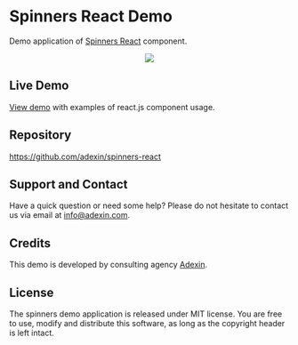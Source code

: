 # Spinners React Demo

Demo application of [Spinners React](https://github.com/adexin/spinners-react) component.

<p align="center">
  <a href="https://adexin.github.io/spinners/">
	  <img src="https://i.imgur.com/wptjJiJ.gif" />
  </a>
</p>

## Live Demo
[View demo](https://adexin.github.io/spinners/) with examples of react.js component usage.

## Repository

https://github.com/adexin/spinners-react

## Support and Contact

Have a quick question or need some help? Please do not hesitate to contact us via email at info@adexin.com.

## Credits

This demo is developed by consulting agency [Adexin](https://adexin.com/).

## License

The spinners demo application is released under MIT license. You are free to use, modify and distribute this software, as long as the copyright header is left intact.
